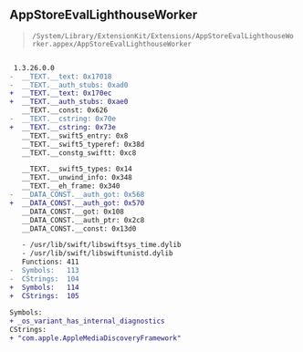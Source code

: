 ## AppStoreEvalLighthouseWorker

> `/System/Library/ExtensionKit/Extensions/AppStoreEvalLighthouseWorker.appex/AppStoreEvalLighthouseWorker`

```diff

 1.3.26.0.0
-  __TEXT.__text: 0x17018
-  __TEXT.__auth_stubs: 0xad0
+  __TEXT.__text: 0x170ec
+  __TEXT.__auth_stubs: 0xae0
   __TEXT.__const: 0x626
-  __TEXT.__cstring: 0x70e
+  __TEXT.__cstring: 0x73e
   __TEXT.__swift5_entry: 0x8
   __TEXT.__swift5_typeref: 0x38d
   __TEXT.__constg_swiftt: 0xc8

   __TEXT.__swift5_types: 0x14
   __TEXT.__unwind_info: 0x348
   __TEXT.__eh_frame: 0x340
-  __DATA_CONST.__auth_got: 0x568
+  __DATA_CONST.__auth_got: 0x570
   __DATA_CONST.__got: 0x108
   __DATA_CONST.__auth_ptr: 0x2c8
   __DATA_CONST.__const: 0x13d0

   - /usr/lib/swift/libswiftsys_time.dylib
   - /usr/lib/swift/libswiftunistd.dylib
   Functions: 411
-  Symbols:   113
-  CStrings:  104
+  Symbols:   114
+  CStrings:  105
 
Symbols:
+ _os_variant_has_internal_diagnostics
CStrings:
+ "com.apple.AppleMediaDiscoveryFramework"

```
